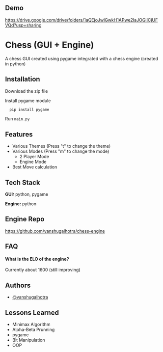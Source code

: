 
## Demo

https://drive.google.com/drive/folders/1aQEjoJwlGwkH1APwe2IaJOGIICjUFVQd?usp=sharing


# Chess (GUI + Engine)

A chess GUI created using pygame integrated with a chess engine (created in python)


## Installation

Download the zip file

Install pygame module
```bash
  pip install pygame
```
Run ```main.py```
## Features

- Various Themes (Press "t" to change the theme)
- Various Modes (Press "m" to change the mode)
    - 2 Player Mode  
    - Engine Mode 
- Best Move calculation 


## Tech Stack

**GUI:** python, pygame

**Engine:** python

## Engine Repo
https://github.com/vanshugalhotra/chess-engine
## FAQ

#### What is the ELO of the engine?

Currently about 1600 (still improving)



## Authors

- [@vanshugalhotra](https://www.github.com/vanshugalhotra)


## Lessons Learned

- Minimax Algorithm
- Alpha-Beta Prunning
- pygame
- Bit Manipulation
- OOP

